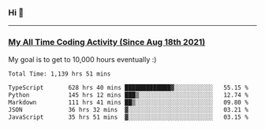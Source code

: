 ### Hi 🙂

---

### <a href="https://wakatime.com/@Eroxl">My All Time Coding Activity (Since Aug 18th 2021)</a>
My goal is to get to 10,000 hours eventually :)
<!--START_SECTION:waka-->

```txt
Total Time: 1,139 hrs 51 mins

TypeScript       628 hrs 40 mins █████████████▓░░░░░░░░░░░   55.15 %
Python           145 hrs 12 mins ███▒░░░░░░░░░░░░░░░░░░░░░   12.74 %
Markdown         111 hrs 41 mins ██▒░░░░░░░░░░░░░░░░░░░░░░   09.80 %
JSON             36 hrs 32 mins  ▓░░░░░░░░░░░░░░░░░░░░░░░░   03.21 %
JavaScript       35 hrs 51 mins  ▓░░░░░░░░░░░░░░░░░░░░░░░░   03.15 %
```

<!--END_SECTION:waka-->
